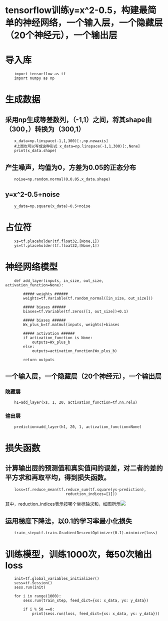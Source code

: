 tensorflow训练y=x^2-0.5，构建最简单的神经网络，一个输入层，一个隐藏层（20个神经元），一个输出层
====================================================================================

# 导入库
		import tensorflow as tf
		import numpy as np

# 生成数据
## 采用np生成等差数列，（-1,1）之间，将其shape由（300，）转换为（300,1）
		x_data=np.linspace(-1,1,300)[:,np.newaxis]
		#上面也可以写成这种形式 x_data=np.linspace(-1,1,300)[:,None]
		print(x_data.shape)

##  产生噪声，均值为0，方差为0.05的正态分布
		noise=np.random.normal(0,0.05,x_data.shape)

## y=x^2-0.5+noise
		y_data=np.square(x_data)-0.5+noise

# 占位符
		xs=tf.placeholder(tf.float32,[None,1])
		ys=tf.placeholder(tf.float32,[None,1])


# 神经网络模型
		def add_layer(inputs, in_size, out_size, activation_function=None):
    
    		##### weights ######
    		weights=tf.Variable(tf.random_normal([in_size, out_size]))
    
    		##### biases ######
    		biases=tf.Variable(tf.zeros([1, out_size])+0.1)
    
    		##### biases ######
    		Wx_plus_b=tf.matmul(inputs, weights)+biases
    
    		##### activation ######
    		if activation_function is None:
        		outputs=Wx_plus_b
    		else:
        		outputs=activation_function(Wx_plus_b)
    
    		return outputs
## 一个输入层，一个隐藏层（20个神经元），一个输出层

### 隐藏层
		h1=add_layer(xs, 1, 20, activation_function=tf.nn.relu)

### 输出层
		prediction=add_layer(h1, 20, 1, activation_function=None)

# 损失函数
## 计算输出层的预测值和真实值间的误差，对二者的差的平方求和再取平均，得到损失函数。
		loss=tf.reduce_mean(tf.reduce_sum(tf.square(ys-prediction),
                               reduction_indices=[1]))

其中，reduction_indices表示按哪个坐标轴求和，如图所示![](https://img-blog.csdn.net/20170617131947866?watermark/2/text/aHR0cDovL2Jsb2cuY3Nkbi5uZXQveGlhb2Rvbmd4aWV4aWU=/font/5a6L5L2T/fontsize/400/fill/I0JBQkFCMA==/dissolve/70/gravity/SouthEast)

## 运用梯度下降法，以0.1的学习率最小化损失
		train_step=tf.train.GradientDescentOptimizer(0.1).minimize(loss)


# 训练模型，训练1000次，每50次输出loss
		init=tf.global_variables_initializer()
		sess=tf.Session()
		sess.run(init)

		for i in range(1000):
    		sess.run(train_step, feed_dict={xs: x_data, ys: y_data})
    
    		if i % 50 ==0:        
        		print(sess.run(loss, feed_dict={xs: x_data, ys: y_data}))
